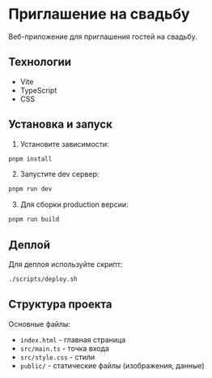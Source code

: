 # Приглашение на свадьбу

Веб-приложение для приглашения гостей на свадьбу.

## Технологии
- Vite
- TypeScript
- CSS

## Установка и запуск

1. Установите зависимости:
```bash
pnpm install
```

2. Запустите dev сервер:
```bash
pnpm run dev
```

3. Для сборки production версии:
```bash
pnpm run build
```

## Деплой

Для деплоя используйте скрипт:
```bash
./scripts/deploy.sh
```

## Структура проекта
Основные файлы:
- `index.html` - главная страница
- `src/main.ts` - точка входа
- `src/style.css` - стили
- `public/` - статические файлы (изображения, данные)

